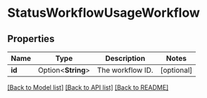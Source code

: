 # StatusWorkflowUsageWorkflow

## Properties

Name | Type | Description | Notes
------------ | ------------- | ------------- | -------------
**id** | Option<**String**> | The workflow ID. | [optional]

[[Back to Model list]](../README.md#documentation-for-models) [[Back to API list]](../README.md#documentation-for-api-endpoints) [[Back to README]](../README.md)


